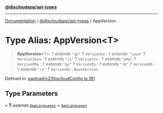 [**@discloudapp/api-types**](../README.md)

***

[Documentation](../../../packages.md) / [@discloudapp/api-types](../README.md) / AppVersion

# Type Alias: AppVersion\<T\>

> **AppVersion**\<`T`\>: `T` *extends* `"go"` ? `VersionGo` : `T` *extends* `"java"` ? `VersionJava` : `T` *extends* `"js"` ? `VersionJs` : `T` *extends* `"php"` ? `VersionPhp` : `T` *extends* `"py"` ? `VersionPy` : `T` *extends* `"rb"` ? `VersionRb` : `T` *extends* `"rs"` ? `VersionRs` : `BaseVersion`

Defined in: [payload/v2/DiscloudConfig.ts:181](https://github.com/discloud/discloud.app/blob/bfcb626f6315ac03eb36b36e57f162cd101e1996/packages/api-types/payload/v2/DiscloudConfig.ts#L181)

## Type Parameters

• **T** *extends* [`AppLanguages`](AppLanguages.md) = [`AppLanguages`](AppLanguages.md)
